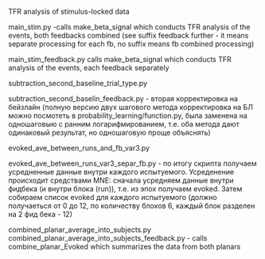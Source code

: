 
TFR analysis of stimulus-locked data

main_stim.py -calls make_beta_signal which conducts TFR analysis of the events, both feedbacks combined (see suffix feedback further - it means separate processing for each fb, no suffix means fb combined processing)

main_stim_feedback.py calls make_beta_signal which conducts TFR analysis of the events, each feedback separately

subtraction_second_baseline_trial_type.py

subtraction_second_baselin_feedback.py - вторая корректировка на бейзлайн (полную версию двух шагового метода корректировка на БЛ можно посмотеть в probability_learning/function.py, была заменена на одношаговыю с ранним логарифмированием, т.е. оба метода дают одинаковый результат, но одношаговую проще объяснять) 

evoked_ave_between_runs_and_fb_var3.py

evoked_ave_between_runs_var3_separ_fb.py - по итогу скрипта получаем усредненные данные внутри каждого испытуемого. Усреденение происходит средствами MNE: сначала усредняем данные внутри фидбека (и внутри блока (run)), т.е. из эпох получаем evoked. Затем собираем список evoked для каждого испытуемого (должно получаеться от 0 до 12, по количеству блоков 6, каждый блок разделен на 2 фид бека - 12)

combined_planar_average_into_subjects.py
combined_planar_average_into_subjects_feedback.py - calls combine_planar_Evoked which summarizes the data from both planars

